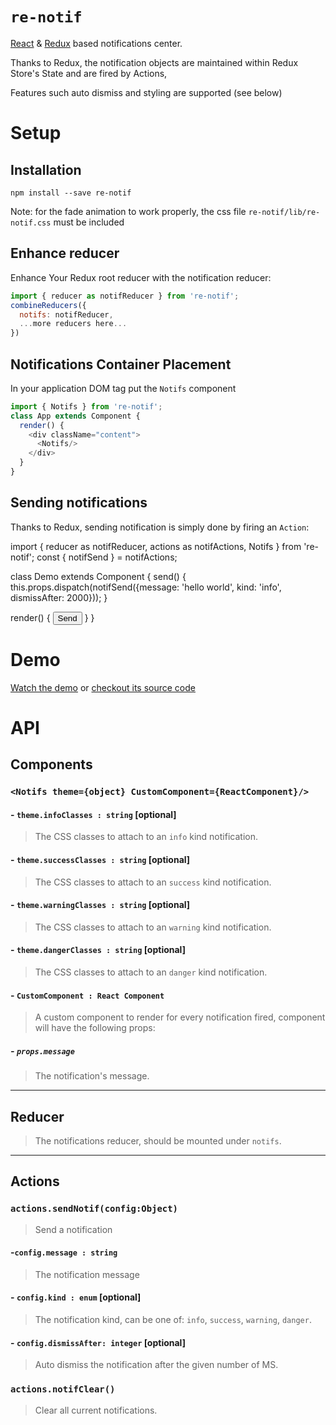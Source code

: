 # `re-notif`

[React](https://github.com/facebook/react) & [Redux](https://github.com/rackt/redux) based notifications center.

Thanks to Redux, the notification objects are maintained within Redux Store's State and are fired by Actions,

Features such auto dismiss and styling are supported (see below)


# Setup

## Installation

`npm install --save re-notif`

Note: for the fade animation to work properly, the css file `re-notif/lib/re-notif.css` must be included

## Enhance reducer

Enhance Your Redux root reducer with the notification reducer:

```js
import { reducer as notifReducer } from 're-notif';
combineReducers({
  notifs: notifReducer,
  ...more reducers here...
})
```

## Notifications Container Placement

In your application DOM tag put the `Notifs` component

```js
import { Notifs } from 're-notif';
class App extends Component {
  render() {
    <div className="content">
      <Notifs/>
    </div>
  }
}
```

## Sending notifications

Thanks to Redux, sending notification is simply done by firing an `Action`:

import { reducer as notifReducer, actions as notifActions, Notifs } from 're-notif';
const { notifSend } = notifActions;

class Demo extends Component {
  send() {
    this.props.dispatch(notifSend({message: 'hello world', kind: 'info', dismissAfter: 2000}));
  }

  render() {
    <button onClick={::this.send}>Send</button>
  }
}

# Demo

[Watch the demo](http://indexiatech.github.io/re-notif) or [checkout its source code](https://github.com/indexiatech/re-notif/blob/master/demo/index.js)


# API

## Components

### `<Notifs theme={object} CustomComponent={ReactComponent}/>`

#### - `theme.infoClasses : string` [optional]

> The CSS classes to attach to an `info` kind notification.

#### - `theme.successClasses : string` [optional]

> The CSS classes to attach to an `success` kind notification.

#### - `theme.warningClasses : string` [optional]

> The CSS classes to attach to an `warning` kind notification.

#### - `theme.dangerClasses : string` [optional]

> The CSS classes to attach to an `danger` kind notification.

#### - `CustomComponent : React Component`

> A custom component to render for every notification fired, component will have the following props:

##### - `props.message`

> The notification's message.

---

## Reducer

> The notifications reducer, should be mounted under `notifs`.

---

## Actions

### `actions.sendNotif(config:Object)`

> Send a notification

#### -`config.message : string`

> The notification message

#### - `config.kind : enum` [optional]

> The notification kind, can be one of: `info`, `success`, `warning`, `danger`.

#### - `config.dismissAfter: integer` [optional]

> Auto dismiss the notification after the given number of MS.

### `actions.notifClear()`

> Clear all current notifications.
